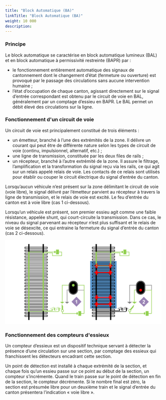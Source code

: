```yaml
---
title: "Block Automatique (BA)"
linkTitle: "Block Automatique (BA)"
weight: 10 000
description: 
---
```


### Principe

Le block automatique se caractérise en block automatique lumineux (BAL) et en block automatique à permissivité restreinte (BAPR) par :
- le fonctionnement entièrement automatique des signaux de cantonnement dont le changement d’état (fermeture ou ouverture) est provoqué par le passage des circulations sans aucune intervention humaine ;
- l’état d’occupation de chaque canton, agissant directement sur le signal d’entrée correspondant est obtenu par le circuit de voie en BAL, généralement par un comptage d’essieu en BAPR.
  Le BAL permet un débit élevé des circulations sur la ligne.

### Fonctionnement d'un circuit de voie

Un circuit de voie est principalement constitué de trois éléments :
- un émetteur, branché à l’une des extrémités de la zone. Il délivre un courant qui peut être de différente nature selon les types de circuit de voie (continu, impulsionnel, alternatif, etc.) ;
- une ligne de transmission, constituée par les deux files de rails ;
- un récepteur, branché à l’autre extrémité de la zone. Il assure le filtrage, l’amplification et la transformation du signal reçu via les rails, ce qui agit sur un relais appelé relais de voie. Les contacts de ce relais sont utilisés pour établir ou couper le circuit électrique du signal d’entrée du canton.

Lorsqu’aucun véhicule n’est présent sur la zone délimitant le circuit de voie (voie libre), le signal délivré par l’émetteur parvient au récepteur à travers la ligne de transmission, et le relais de voie est excité. Le feu d’entrée du canton est à voie libre (cas 1 ci-dessous).

Lorsqu’un véhicule est présent, son premier essieu agit comme une faible résistance, appelée shunt, qui court-circuite la transmission. Dans ce cas, le niveau du signal parvenant au récepteur n’est plus suffisant et le relais de voie se désexcite, ce qui entraine la fermeture du signal d’entrée du canton (cas 2 ci-dessous).

![](../../images/document-pedagogique-signaux-regimes-exploitation-v1/image-079.png)

### Fonctionnement des compteurs d'essieux

Un compteur d’essieux est un dispositif technique servant à détecter la présence d’une circulation sur une section, par
comptage des essieux qui franchissent les détecteurs encadrant cette section.

Un point de détection est installé à chaque extrémité de la section, et chaque fois qu’un essieu passe sur ce point au
début de la section, un compteur s’incrémente. Quand le train passe sur le point de détection en fin de la section, le
compteur décrémente. Si le nombre final est zéro, la section est présumée libre pour un deuxième train et le signal
d’entrée du canton présentera l’indication « voie libre ».

